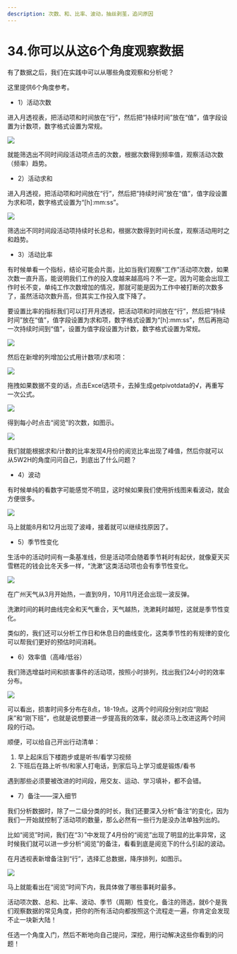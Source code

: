 ```yaml
---
description: 次数、和、比率、波动，抽丝剥茧，追问原因
---
```


# 34.你可以从这6个角度观察数据

有了数据之后，我们在实践中可以从哪些角度观察和分析呢？

这里提供6个角度参考。

* 1）活动次数

进入月透视表，把活动项和时间放在“行”，然后把“持续时间”放在“值”，值字段设置为计数项，数字格式设置为常规。

![](../.gitbook/assets/tu-pian%20%28123%29.png)

就能筛选出不同时间段活动项点击的次数，根据次数得到频率值，观察活动次数（频率）趋势。

* 2）活动求和

进入月透视，把活动项和时间放在“行”，然后把“持续时间”放在“值”，值字段设置为求和项，数字格式设置为“\[h\]:mm:ss”。

![](../.gitbook/assets/tu-pian%20%2850%29.png)

筛选出不同时间段活动项持续时长总和，根据次数得到时间长度，观察活动用时之和趋势。

* 3）活动比率

有时候单看一个指标，结论可能会片面，比如当我们观察“工作”活动项次数，如果次数一直升高，能说明我们工作的投入度越来越高吗？不一定。因为可能会出现工作时长不变，单纯工作次数增加的情况，那就可能是因为工作中被打断的次数多了，虽然活动次数升高，但其实工作投入度下降了。

要设置比率的指标我们可以打开月透视，把活动项和时间放在“行”，然后把“持续时间”放在“值”，值字段设置为求和项，数字格式设置为“\[h\]:mm:ss”，然后再拖动一次持续时间到“值”，设置为值字段设置为计数，数字格式设置为常规。

![](../.gitbook/assets/tu-pian%20%2818%29.png)

然后在新增的列增加公式用计数项/求和项：

![](../.gitbook/assets/tu-pian%20%2888%29.png)

拖拽如果数据不变的话，点击Excel选项卡，去掉生成getpivotdata的√，再重写一次公式。

![](../.gitbook/assets/tu-pian%20%28158%29.png)

得到每小时点击“阅览”的次数，如图示。

![](../.gitbook/assets/tu-pian%20%2830%29.png)

我们就能根据求和/计数的比率发现4月份的阅览比率出现了峰值，然后你就可以从5W2H的角度问问自己，到底出了什么问题？

* 4）波动

有时候单纯的看数字可能感觉不明显，这时候如果我们使用折线图来看波动，就会方便很多。

![](../.gitbook/assets/tu-pian%20%2893%29.png)

马上就能8月和12月出现了波峰，接着就可以继续找原因了。

* 5）季节性变化

生活中的活动时间有一条基准线，但是活动项会随着季节耗时有起伏，就像夏天买雪糕花的钱会比冬天多一样，“洗漱”这类活动项也会有季节性变化。

![](../.gitbook/assets/tu-pian%20%28132%29.png)

在广州天气从3月开始热，一直到9月，10月11月还会出现一波反弹。

洗漱时间的耗时曲线完全和天气重合，天气越热，洗漱耗时越短，这就是季节性变化。

类似的，我们还可以分析工作日和休息日的曲线变化，这类季节性的有规律的变化可以帮我们更好的预估时间消耗。

* 6）效率值（高峰/低谷）

我们筛选增益时间和损害事件的活动项，按照小时排列，找出我们24小时的效率分布。

![](../.gitbook/assets/tu-pian%20%28104%29.png)

可以看出，损害时间多分布在8点，18-19点。这两个时间段分别对应“刚起床”和“刚下班”，也就是说想要进一步提高我的效率，就必须马上改进这两个时间段的行动。

顺便，可以给自己开出行动清单：

1. 早上起床后下楼跑步或是听书/看学习视频
2. 下班后在路上听书/和家人打电话，到家后马上学习或是锻炼/看书

遇到那些必须要被改进的时间段，用交友、运动、学习填补，都不会错。

* 7）备注——深入细节

我们分析数据时，除了一二级分类的时长，我们还要深入分析“备注”的变化，因为我们一开始就控制了活动项的数量，那么必然有一些行为是没办法单独列出的。

比如“阅览”时间，我们在“3）”中发现了4月份的“阅览”出现了明显的比率异常，这时候我们就可以进一步分析“阅览”的备注，看看到底是阅览下的什么引起的波动。

在月透视表新增备注到“行”，选择汇总数据，降序排列，如图示。

![](../.gitbook/assets/tu-pian%20%28113%29.png)

马上就能看出在“阅览”时间下内，我具体做了哪些事耗时最多。

活动项次数、总和、比率、波动、季节（周期）性变化，备注的筛选，就6个是我们观察数据的常见角度，把你的所有活动向都按照这个流程走一遍，你肯定会发现不止一块新大陆！

任选一个角度入门，然后不断地向自己提问，深挖，用行动解决这些你看到的问题！

